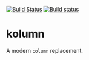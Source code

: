 [![Build Status](https://travis-ci.org/nossralf/kolumn.svg?branch=master)](https://travis-ci.org/nossralf/kolumn)
[![Build status](https://ci.appveyor.com/api/projects/status/0o92s4ef6fod2x97?svg=true)](https://ci.appveyor.com/project/nossralf/kolumn)
# kolumn

A modern `column` replacement.
